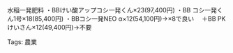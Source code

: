 水稲一発肥料
・BBけい酸アップコシ一発くん×23(97,400円)
・BB コシ一発くん1号×18(85,400円)
・BBコシ一発NEO α×12(54,100円)→×8で良い
　＋BB PKけいさん×12(49,400円)→不要




Tags:
  農業